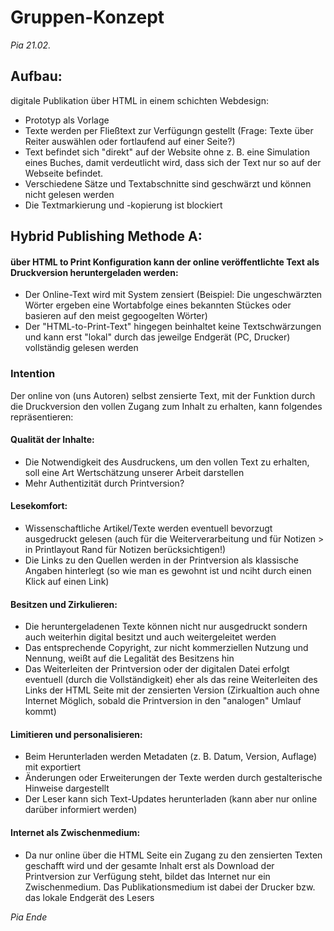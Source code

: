 # Gruppen-Konzept

*Pia 21.02.*

## Aufbau:

digitale Publikation über HTML in einem schichten Webdesign:

- Prototyp als Vorlage
- Texte werden per Fließtext zur Verfügungn gestellt (Frage: Texte über Reiter auswählen oder fortlaufend auf einer Seite?)
- Text befindet sich "direkt" auf der Website ohne z. B. eine Simulation eines Buches, damit verdeutlicht wird, dass sich der Text nur so auf der Webseite befindet.
- Verschiedene Sätze und Textabschnitte sind geschwärzt und können nicht gelesen werden
- Die Textmarkierung und -kopierung ist blockiert


## Hybrid Publishing Methode A:

#### über HTML to Print Konfiguration kann der online veröffentlichte Text als Druckversion heruntergeladen werden:

- Der Online-Text wird mit System zensiert (Beispiel: Die ungeschwärzten Wörter ergeben eine Wortabfolge eines bekannten Stückes oder basieren auf den meist gegoogelten Wörter)
- Der "HTML-to-Print-Text" hingegen beinhaltet keine Textschwärzungen und kann erst "lokal" durch das jeweilge Endgerät (PC, Drucker) vollständig gelesen werden


### Intention

Der online von (uns Autoren) selbst zensierte Text, mit der Funktion durch die Druckversion den vollen Zugang zum Inhalt zu erhalten, kann folgendes repräsentieren:

#### Qualität der Inhalte:
- Die Notwendigkeit des Ausdruckens, um den vollen Text zu erhalten, soll eine Art Wertschätzung unserer Arbeit darstellen
- Mehr Authentizität durch Printversion?

#### Lesekomfort:
- Wissenschaftliche Artikel/Texte werden eventuell bevorzugt ausgedruckt gelesen (auch für die Weiterverarbeitung und für Notizen > in Printlayout Rand für Notizen berücksichtigen!)
- Die Links zu den Quellen werden in der Printversion als klassische Angaben hinterlegt (so wie man es gewohnt ist und nciht durch einen Klick auf einen Link)

#### Besitzen und Zirkulieren:
- Die heruntergeladenen Texte können nicht nur ausgedruckt sondern auch weiterhin digital besitzt und auch weitergeleitet werden
- Das entsprechende Copyright, zur nicht kommerziellen Nutzung und Nennung, weißt auf die Legalität des Besitzens hin
- Das Weiterleiten der Printversion oder der digitalen Datei erfolgt eventuell (durch die Vollständigkeit) eher als das reine Weiterleiten des Links der HTML Seite mit der zensierten Version (Zirkualtion auch ohne Internet Möglich, sobald die Printversion in den "analogen" Umlauf kommt)

#### Limitieren und personalisieren:
- Beim Herunterladen werden Metadaten (z. B. Datum, Version, Auflage) mit exportiert
- Änderungen oder Erweiterungen der Texte werden durch gestalterische Hinweise dargestellt
- Der Leser kann sich Text-Updates herunterladen (kann aber nur online darüber informiert werden)

#### Internet als Zwischenmedium:
- Da nur online über die HTML Seite ein Zugang zu den zensierten Texten geschafft wird und der gesamte Inhalt erst als Download der Printversion zur Verfügung steht, bildet das Internet nur ein Zwischenmedium. Das Publikationsmedium ist dabei der Drucker bzw. das lokale Endgerät des Lesers

*Pia Ende*
